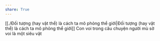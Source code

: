 ```yaml
---
share: True
---
```

[[./Đối tượng (hay vật thể) là cách ta mô phỏng thể giới|Đối tượng (hay vật thể) là cách ta mô phỏng thể giới]]
Con voi trong câu chuyện người mù sờ voi là một siêu vật
